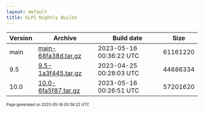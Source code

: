 ```yaml
---
layout: default
title: GLPI Nightly Builds
---
```


Version|Archive|Build date|Size
---|---|---|---
main|[main-68fa38d.tar.gz](main-68fa38d.tar.gz)|2023-05-16 00:36:22 UTC|61161220
9.5|[9.5-1a3f445.tar.gz](9.5-1a3f445.tar.gz)|2023-04-25 00:28:03 UTC|44686334
10.0|[10.0-6fa5f87.tar.gz](10.0-6fa5f87.tar.gz)|2023-05-16 00:26:51 UTC|57201620

<font size="1">Page generated on 2023-05-16 00:36:22 UTC</font>
